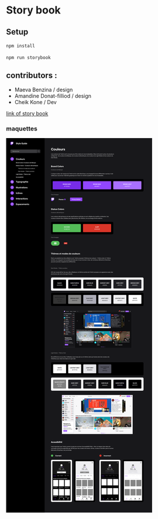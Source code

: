 # Story book

## Setup

    npm install

    npm run storybook


## contributors :
- Maeva Benzina / design
- Amandine Donat-filliod / design
- Cheik Kone / Dev

[link of story book](https://storybook-bdk.netlify.app/?path=/story/couleurs-couleurs--couleurs)


### maquettes

![Maquettes](Twitch-Style-Guide.png)
